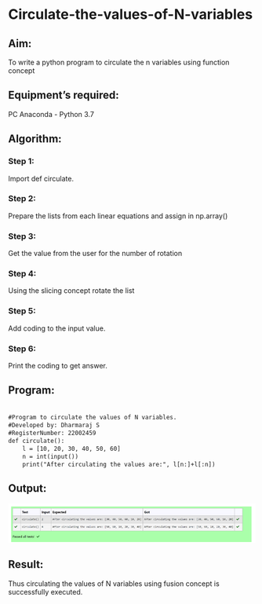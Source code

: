 # Circulate-the-values-of-N-variables
## Aim:
To write a python program to circulate the n variables using function concept
## Equipment’s required:
PC
Anaconda - Python 3.7
## Algorithm: 
### Step 1:

Import def circulate.
### Step 2:

Prepare the lists from each linear equations and assign in np.array()
### Step 3:

Get the value from the user for the number of rotation
### Step 4:

Using the slicing concept rotate the list
### Step 5:

Add coding to the input value.
### Step 6:

Print the coding to get answer.
 
## Program:
```

#Program to circulate the values of N variables.
#Developed by: Dharmaraj S
#RegisterNumber: 22002459
def circulate():
    l = [10, 20, 30, 40, 50, 60]
    n = int(input())
    print("After circulating the values are:", l[n:]+l[:n])

```

## Output:
![output](op.png)

## Result:
Thus circulating the values of N variables using fusion concept is successfully executed.
